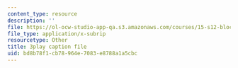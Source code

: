 ```yaml
---
content_type: resource
description: ''
file: https://ol-ocw-studio-app-qa.s3.amazonaws.com/courses/15-s12-blockchain-and-money-fall-2018/bd8b78f1cb78964e7083e8788a1a5cbc_JPkgJwJHYSc.srt
file_type: application/x-subrip
resourcetype: Other
title: 3play caption file
uid: bd8b78f1-cb78-964e-7083-e8788a1a5cbc
---
```

